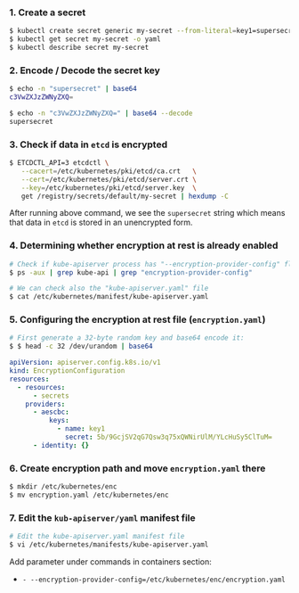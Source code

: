 ### 1. Create a secret

```bash
$ kubectl create secret generic my-secret --from-literal=key1=supersecret
$ kubectl get secret my-secret -o yaml
$ kubectl describe secret my-secret
```

### 2. Encode / Decode the secret key

```bash
$ echo -n "supersecret" | base64
c3VwZXJzZWNyZXQ=

$ echo -n "c3VwZXJzZWNyZXQ=" | base64 --decode
supersecret
```

### 3. Check if data in `etcd` is encrypted

```bash
$ ETCDCTL_API=3 etcdctl \
   --cacert=/etc/kubernetes/pki/etcd/ca.crt   \
   --cert=/etc/kubernetes/pki/etcd/server.crt \
   --key=/etc/kubernetes/pki/etcd/server.key  \
   get /registry/secrets/default/my-secret | hexdump -C
```

After running above command, we see the `supersecret` string which means that data in `etcd` is stored in an unencrypted form.

### 4. Determining whether encryption at rest is already enabled

```bash
# Check if kube-apiserver process has "--encryption-provider-config" flag ON
$ ps -aux | grep kube-api | grep "encryption-provider-config"

# We can check also the "kube-apiserver.yaml" file
$ cat /etc/kubernetes/manifest/kube-apiserver.yaml 
```

### 5. Configuring the encryption at rest file (`encryption.yaml`)

```bash
# First generate a 32-byte random key and base64 encode it:
$ $ head -c 32 /dev/urandom | base64
```

```yaml
apiVersion: apiserver.config.k8s.io/v1
kind: EncryptionConfiguration
resources:
  - resources:
      - secrets
    providers:
      - aescbc:
          keys:
            - name: key1
              secret: 5b/9GcjSV2qG7Qsw3q75xQWNirUlM/YLcHuSy5ClTuM=
      - identity: {}
```

### 6. Create encryption path and move `encryption.yaml` there

```bash
$ mkdir /etc/kubernetes/enc
$ mv encryption.yaml /etc/kubernetes/enc
```


### 7. Edit the `kub-apiserver/yaml` manifest file

```bash
# Edit the kube-apiserver.yaml manifest file
$ vi /etc/kubernetes/manifests/kube-apiserver.yaml
```

Add parameter under commands in containers section:

- `- --encryption-provider-config=/etc/kubernetes/enc/encryption.yaml`
